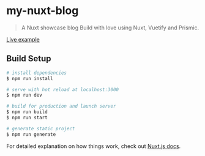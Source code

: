 # my-nuxt-blog

> A Nuxt showcase blog
> Build with love using Nuxt, Vuetify and Prismic.

[Live example](https://jtiblog.netlify.com/)

## Build Setup

```bash
# install dependencies
$ npm run install

# serve with hot reload at localhost:3000
$ npm run dev

# build for production and launch server
$ npm run build
$ npm run start

# generate static project
$ npm run generate
```

For detailed explanation on how things work, check out [Nuxt.js docs](https://nuxtjs.org).
